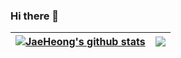 ### Hi there 👋

<!--
**JaeHeong/JaeHeong** is a ✨ _special_ ✨ repository because its `README.md` (this file) appears on your GitHub profile.

Here are some ideas to get you started:

- 🔭 I’m currently working on ...
- 🌱 I’m currently learning ...
- 👯 I’m looking to collaborate on ...
- 🤔 I’m looking for help with ...
- 💬 Ask me about ...
- 📫 How to reach me: ...
- 😄 Pronouns: ...
- ⚡ Fun fact: ...
-->

| <a href="https://github.com/JaeHeong?tab=repositories"><img align="center" src="https://github-readme-stats.vercel.app/api?username=JaeHeong&show_icons=true&include_all_commits=true&theme=buefy&hide_border=true" alt="JaeHeong's github stats" /></a> | <a href="https://github.com/JaeHeong?tab=repositories"><img align="center" src="https://github-readme-stats.vercel.app/api/top-langs/?username=JaeHeong&layout=compact&theme=buefy&hide_border=true" /></a> |
| ------------- | ------------- |
